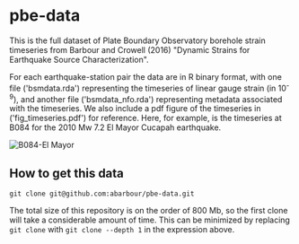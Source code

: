 # pbe-data

This is the full dataset of Plate Boundary Observatory borehole strain timeseries from Barbour and Crowell (2016) "Dynamic Strains for Earthquake Source Characterization".

For each earthquake-station pair the data are in R binary format, with one file ('bsmdata.rda') representing the timeseries of linear gauge strain (in 10<sup>-9</sup>), and another file ('bsmdata_nfo.rda') representing metadata associated with the timeseries. We also include a pdf figure of the timeseries in ('fig_timeseries.pdf') for reference. Here, for example, is the timeseries at B084 for the 2010 Mw 7.2 El Mayor Cucapah earthquake.

![B084-El Mayor](emc.png)

## How to get this data

	git clone git@github.com:abarbour/pbe-data.git

The total size of this repository is on the order of 800 Mb, so the first clone will take a considerable amount of time. This can be minimized by replacing `git clone` with `git clone --depth 1` in the expression above.
